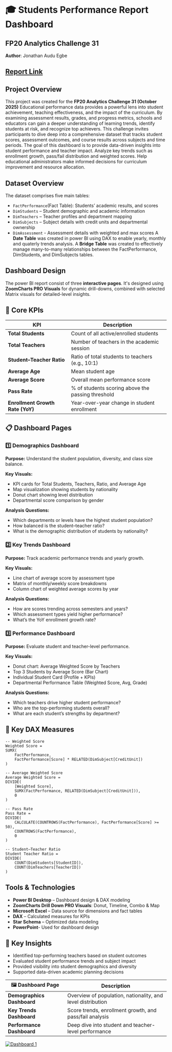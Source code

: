 # 🎓 Students Performance Report Dashboard

## FP20 Analytics Challenge 31
**Author**: Jonathan Audu Egbe

## [Report Link](https://https://bit.ly/4o3JGwS) 

## Project Overview
This project was created for the **FP20 Analytics Challenge 31 (October 2025)**
Educational performance data provides a powerful lens into student achievement, teaching effectiveness, and the impact of the curriculum. By examining assessment results, grades, and progress metrics, schools and educators can gain a deeper understanding of learning trends, identify students at risk, and recognize top achievers. This challenge invites participants to dive deep into a comprehensive dataset that tracks student scores, assessment outcomes, and course results across subjects and time periods. The goal of this dashboard is to provide data-driven insights into student performance and teacher impact. Analyze key trends such as enrollment growth, pass/fail distribution and weighted scores. Help educational administrators make informed decisions for curriculum improvement and resource allocation.

## Dataset Overview
The dataset comprises five main tables:
- `FactPerformance`(Fact Table): Students’ academic results, and scores
- `DimStudents` – Student demographic and academic information
-  `DimTeachers` – Teacher profiles and department mapping
-  `DimSubjects` – Subject details with credit units and departmental ownership
-  `DimAssessment` - Assessment details with weighted and max scores
A **Date Table** was created in power BI using DAX to enable yearly, monthly and quaterly trends analysis.
A **Bridge Table** was created to effectively manage many-to-many relationships between the FactPerformance, DimStudents, and DimSubjects tables.

## Dashboard Design
The power BI report consist of three **interactive pages**. It's designed using **ZoomCharts PRO Visuals** for dynamic drill-downs, combined with selected Matrix visuals for detailed-level insights.

## 🧮 Core KPIs

| KPI | Description |
|-----|--------------|
| **Total Students** | Count of all active/enrolled students |
| **Total Teachers** | Number of teachers in the academic session |
| **Student–Teacher Ratio** | Ratio of total students to teachers (e.g., 10:1) |
| **Average Age** | Mean student age |
| **Average Score** | Overall mean performance score |
| **Pass Rate** | % of students scoring above the passing threshold |
| **Enrollment Growth Rate (YoY)** | Year-over-year change in student enrollment |

## 📋 Dashboard Pages

### 1️⃣ Demographics Dashboard
**Purpose:** Understand the student population, diversity, and class size balance.  

**Key Visuals:**
- KPI cards for Total Students, Teachers, Ratio, and Average Age  
- Map visualization showing students by nationality  
- Donut chart showing level distribution  
- Departmental score comparison by gender  

**Analysis Questions:**
- Which departments or levels have the highest student population?  
- How balanced is the student–teacher ratio?  
- What is the demographic distribution of students by nationality?

### 2️⃣ Key Trends Dashboard
**Purpose:** Track academic performance trends and yearly growth.  

**Key Visuals:**
- Line chart of average score by assessment type  
- Matrix of monthly/weekly score breakdowns  
- Column chart of weighted average scores by year  

**Analysis Questions:**
- How are scores trending across semesters and years?  
- Which assessment types yield higher performance?  
- What’s the YoY enrollment growth rate?

### 3️⃣ Performance Dashboard
**Purpose:** Evaluate student and teacher-level performance.  

**Key Visuals:**
- Donut chart: Average Weighted Score by Teachers  
- Top 3 Students by Average Score (Bar Chart)  
- Individual Student Card (Profile + KPIs)  
- Departmental Performance Table (Weighted Score, Avg, Grade)

**Analysis Questions:**
- Which teachers drive higher student performance?  
- Who are the top-performing students overall?  
- What are each student’s strengths by department?

## 🧠 Key DAX Measures

```DAX
-- Weighted Score
Weighted Score =
SUMX(
    FactPerformance,
    FactPerformance[Score] * RELATED(DimSubject[CreditUnit])
)

-- Average Weighted Score
Average Weighted Score =
DIVIDE(
    [Weighted Score],
    SUMX(FactPerformance, RELATED(DimSubject[CreditUnit])),
    0
)

-- Pass Rate
Pass Rate =
DIVIDE(
    CALCULATE(COUNTROWS(FactPerformance), FactPerformance[Score] >= 50),
    COUNTROWS(FactPerformance),
    0
)

-- Student–Teacher Ratio
Student Teacher Ratio =
DIVIDE(
    COUNT(DimStudents[StudentID]),
    COUNT(DimTeachers[TeacherID])
)
```
## Tools & Technologies
- **Power BI Desktop** – Dashboard design & DAX modeling
- **ZoomCharts Drill Down PRO Visuals**: Donut, Timeline, Combo & Map
- **Microsoft Excel** – Data source for dimensions and fact tables
- **DAX** – Calculated measures for KPIs
- **Star Schema** – Optimized data modeling
- **PowerPoint**- Used for dashboard design

## 🧾 Key Insights
- Identified top-performing teachers based on student outcomes
- Evaluated student performance trends and subject impact
- Provided visibility into student demographics and diversity
- Supported data-driven academic planning decisions



| 🖼️ **Dashboard Page** | **Description** |
|------------------------|-----------------|
| **Demographics Dashboard** | Overview of population, nationality, and level distribution |
| **Key Trends Dashboard** | Score trends, enrollment growth, and pass/fail analysis |
| **Performance Dashboard** | Deep dive into student and teacher-level performance |


[![Dashboard 1](https://github.com/Jonathan-Analyst/Education-Student_Performance_Analytics/blob/main/Jonathan_FP20_Zoomchart_Analytics_Challenge_31_DB.png)](https://github.com/Jonathan-Analyst/Education-Student_Performance_Analytics/blob/main/Jonathan_FP20_Zoomchart_Analytics_Challenge_31_DB.png)
